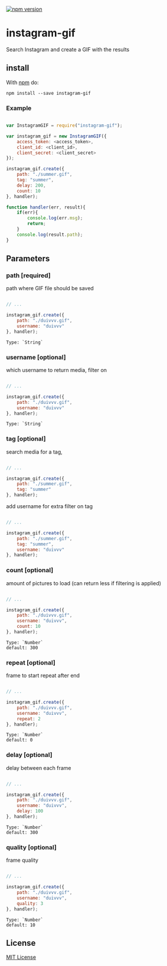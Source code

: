 [![npm version](http://img.shields.io/npm/v/instagram-gif.svg?style=flat)](https://www.npmjs.org/package/instagram-gif)

# instagram-gif

Search Instagram and create a GIF with the results

## install

With [npm](http://npmjs.org) do:

```
npm install --save instagram-gif
```

### Example

```javascript

var InstagramGIF = require("instagram-gif");

var instagram_gif = new InstagramGIF({
	access_token: <access_token>,
	client_id: <client_id>,
	client_secret: <client_secret>
});

instagram_gif.create({
	path: "./summer.gif",
	tag: "summer",
	delay: 200,
	count: 10
}, handler);

function handler(err, result){
	if(err){
		console.log(err.msg);
		return;
	}
	console.log(result.path);
}
```

## Parameters

### path [required]

path where GIF file should be saved


```javascript

// ...

instagram_gif.create({
	path: "./duivvv.gif",
	username: "duivvv"
}, handler);

```

    Type: `String`

### username [optional]

which username to return media, filter on

```javascript

// ...

instagram_gif.create({
	path: "./duivvv.gif",
	username: "duivvv"
}, handler);

```

    Type: `String`

### tag [optional]

search media for a tag,

```javascript

// ...

instagram_gif.create({
	path: "./summer.gif",
	tag: "summer"
}, handler);

```

add username for extra filter on tag

```javascript

// ...

instagram_gif.create({
	path: "./summer.gif",
	tag: "summer",
	username: "duivvv"
}, handler);

```

### count [optional]

amount of pictures to load (can return less if filtering is applied)

```javascript

// ...

instagram_gif.create({
	path: "./duivvv.gif",
	username: "duivvv",
	count: 10
}, handler);

```

    Type: `Number`
    default: 300

### repeat [optional]

frame to start repeat after end

```javascript

// ...

instagram_gif.create({
	path: "./duivvv.gif",
	username: "duivvv",
	repeat: 2
}, handler);

```

    Type: `Number`
    default: 0

### delay [optional]

delay between each frame

```javascript

// ...

instagram_gif.create({
	path: "./duivvv.gif",
	username: "duivvv",
	delay: 100
}, handler);

```

    Type: `Number`
    default: 300

### quality [optional]

frame quality

```javascript

// ...

instagram_gif.create({
	path: "./duivvv.gif",
	username: "duivvv",
	quality: 3
}, handler);

```

    Type: `Number`
    default: 10

## License

[MIT License](http://en.wikipedia.org/wiki/MIT_License)
